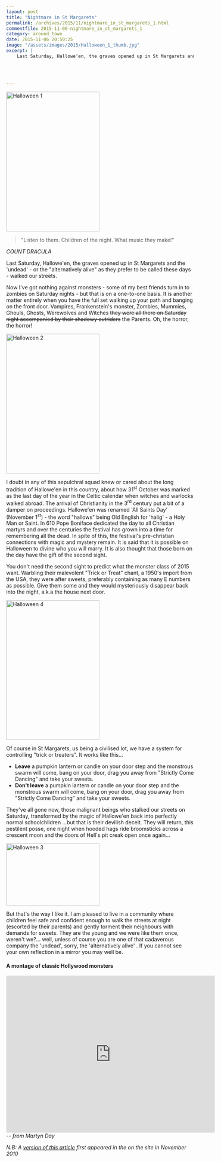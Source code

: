 ```yaml
---
layout: post
title: "Nightmare in St Margarets"
permalink: /archives/2015/11/nightmare_in_st_margarets_1.html
commentfile: 2015-11-06-nightmare_in_st_margarets_1
category: around_town
date: 2015-11-06 20:50:25
image: "/assets/images/2015/Halloween_1_thumb.jpg"
excerpt: |
    Last Saturday, Hallowe'en, the graves opened up in St Margarets and the 'undead' - or the "alternatively alive" as they prefer to be called these days - walked our streets.
    
    
    

---
```


<a href="/assets/images/2015/Halloween_1.jpg" title="See larger version of - Halloween 1"><img src="/assets/images/2015/Halloween_1_thumb.jpg" width="250" height="374" alt="Halloween 1" class="photo right" /></a>

> "Listen to them. Children of the night. What music they make!"

<cite>COUNT DRACULA</cite>

Last Saturday, Hallowe'en, the graves opened up in St Margarets and the 'undead' - or the "alternatively alive" as they prefer to be called these days - walked our streets.

Now I've got nothing against monsters - some of my best friends turn in to zombies on Saturday nights - but that is on a one-to-one basis. It is another matter entirely when you have the full set walking up your path and banging on the front door. Vampires, Frankenstein's monster, Zombies, Mummies, Ghouls, Ghosts, Werewolves and Witches ~~they were all there on Saturday night accompanied by their shadowy outriders~~ the Parents. Oh, the horror, the horror!

<a href="/assets/images/2015/Halloween_2.jpg" title="See larger version of - Halloween 2"><img src="/assets/images/2015/Halloween_2_thumb.jpg" width="250" height="374" alt="Halloween 2" class="photo right" /></a>

I doubt in any of this sepulchral squad knew or cared about the long tradition of Hallowe'en in this country, about how 31<sup>st</sup> October was marked as the last day of the year in the Celtic calendar when witches and warlocks walked abroad. The arrival of Christianity in the 3<sup>rd</sup> century put a bit of a damper on proceedings. Hallowe'en was renamed 'All Saints Day' (November 1<sup>st</sup>) - the word "hallows" being Old English for 'halig' - a Holy Man or Saint. In 610 Pope Boniface dedicated the day to all Christian martyrs and over the centuries the festival has grown into a time for remembering all the dead. In spite of this, the festival's pre-christian connections with magic and mystery remain. It is said that it is possible on Halloween to divine who you will marry. It is also thought that those born on the day have the gift of the second sight.

You don't need the second sight to predict what the monster class of 2015 want. Warbling their malevolent "Trick or Treat" chant, a 1950's import from the USA, they were after sweets, preferably containing as many E numbers as possible. Give them some and they would mysteriously disappear back into the night, a.k.a the house next door.

<a href="/assets/images/2015/Halloween_4.jpg" title="See larger version of - Halloween 4"><img src="/assets/images/2015/Halloween_4_thumb.jpg" width="250" height="374" alt="Halloween 4" class="photo right" /></a>

Of course in St Margarets, us being a civilised lot, we have a system for controlling "trick or treaters". It works like this...

-   **Leave** a pumpkin lantern or candle on your door step and the monstrous swarm will come, bang on your door, drag you away from "Strictly Come Dancing" and take your sweets.
-   **Don't leave** a pumpkin lantern or candle on your door step and the monstrous swarm will come, bang on your door, drag you away from "Strictly Come Dancing" and take your sweets.

They've all gone now, those malignant beings who stalked our streets on Saturday, transformed by the magic of Hallowe'en back into perfectly normal schoolchildren ...but that is their devilish deceit. They will return, this pestilent posse, one night when hooded hags ride broomsticks across a crescent moon and the doors of Hell's pit creak open once again...

<a href="/assets/images/2015/Halloween_3.jpg" title="See larger version of - Halloween 3"><img src="/assets/images/2015/Halloween_3_thumb.jpg" width="250" height="166" alt="Halloween 3" class="photo right" /></a>

But that's the way I like it. I am pleased to live in a community where children feel safe and confident enough to walk the streets at night (escorted by their parents) and gently torment their neighbours with demands for sweets. They are the young and we were like them once, weren't we?... well, unless of course you are one of that cadaverous company the 'undead', sorry, the 'alternatively alive' . If you cannot see your own reflection in a mirror you may well be.

#### A montage of classic Hollywood monsters

<iframe width="560" height="420" src="https://www.youtube-nocookie.com/embed/0thH3qnHTbI?rel=0" frameborder="0" allowfullscreen>
</iframe>
<cite>-- from Martyn Day</cite>

*N.B: A [version of this article](/archives/2010/11/nightmare_in_st_margarets.html) first appeared in the on the site in November 2010*
